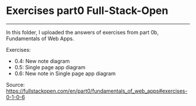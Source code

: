 # Exercises part0 Full-Stack-Open

---

In this folder, I uploaded the answers of exercises from part 0b, Fundamentals of Web Apps.

Exercises:

* 0.4: New note diagram
* 0.5: Single page app diagram
* 0.6: New note in Single page app diagram

Source: https://fullstackopen.com/en/part0/fundamentals_of_web_apps#exercises-0-1-0-6